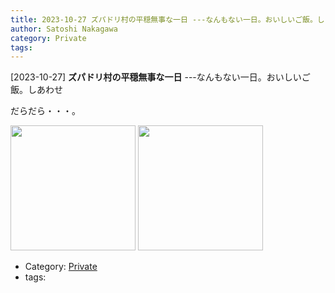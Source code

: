 ```yaml
---
title: 2023-10-27 ズパドリ村の平穏無事な一日 ---なんもない一日。おいしいご飯。しあわせ
author: Satoshi Nakagawa
category: Private
tags: 
---
```


[2023-10-27] **ズパドリ村の平穏無事な一日**  ---なんもない一日。おいしいご飯。しあわせ

 だらだら・・・。

<img src="/pict/2023-10-27-palm.jpg)" alt="" width="200"/>

<img src="/pict/2023-10-27-lunch.jpg)" alt="" width="200"/>

- Category: [Private](https://merapano.github.io/categories.html#Private)
- tags: 
